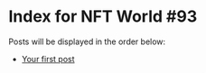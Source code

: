 # Index for NFT World #93
Posts will be displayed in the order below:

- [Your first post](./001-first.md)

